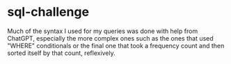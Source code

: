 # sql-challenge

Much of the syntax I used for my queries was done with help from ChatGPT, especially the more complex ones such as the ones that used "WHERE" conditionals or the final one that took a frequency count and then sorted itself by that count, reflexively. 